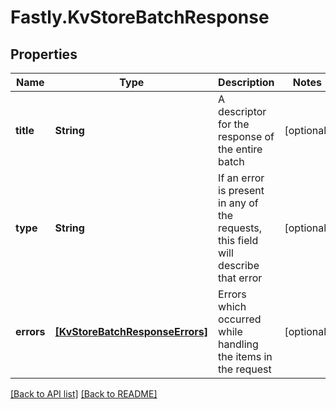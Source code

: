 # Fastly.KvStoreBatchResponse

## Properties

Name | Type | Description | Notes
------------ | ------------- | ------------- | -------------
**title** | **String** | A descriptor for the response of the entire batch | [optional] 
**type** | **String** | If an error is present in any of the requests, this field will describe that error | [optional] 
**errors** | [**[KvStoreBatchResponseErrors]**](KvStoreBatchResponseErrors.md) | Errors which occurred while handling the items in the request | [optional] 


[[Back to API list]](../../README.md#endpoints) [[Back to README]](../../README.md)
